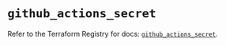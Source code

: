 # `github_actions_secret`

Refer to the Terraform Registry for docs: [`github_actions_secret`](https://registry.terraform.io/providers/integrations/github/6.0.0/docs/resources/actions_secret).
